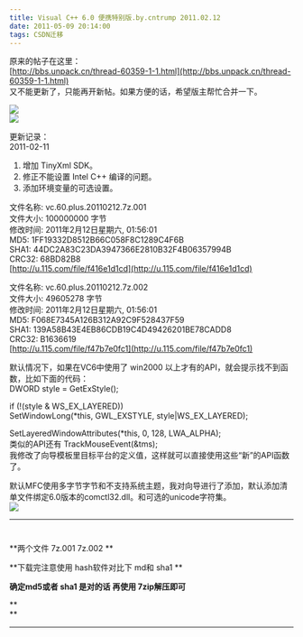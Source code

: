 ```yaml
---
title: Visual C++ 6.0 便携特别版.by.cntrump 2011.02.12
date: 2011-05-09 20:14:00
tags: CSDN迁移
---
```

   原来的帖子在这里：  
[http://bbs.unpack.cn/thread-60359-1-1.html](http://bbs.unpack.cn/thread-60359-1-1.html)  
又不能更新了，只能再开新帖。如果方便的话，希望版主帮忙合并一下。  
  
[![](http://www.unpack.cn:88/month_1102/110212125078b4b328dab974df.jpg.thumb.jpg)](http://www.unpack.cn/viewthread.php?tid=62556&amp;extra=&amp;highlight=%B1%E3%D0%AF%CC%D8%B1%F0%B0%E6&amp;page=1)   
[![](http://www.unpack.cn:88/month_1102/11021212509481e007c4282f39.jpg.thumb.jpg)](http://www.unpack.cn/viewthread.php?tid=62556&amp;extra=&amp;highlight=%B1%E3%D0%AF%CC%D8%B1%F0%B0%E6&amp;page=1)   
  
更新记录：  
2011-02-11  
1. 增加 TinyXml SDK。  
2. 修正不能设置 Intel C++ 编译的问题。  
3. 添加环境变量的可选设置。  
  
文件名称: vc.60.plus.20110212.7z.001  
文件大小: 100000000 字节  
修改时间: 2011年2月12日星期六, 01:56:01  
MD5: 1FF19332D8512B66C058F8C1289C4F6B  
SHA1: 44DC2A83C23DA3947366E2810B32F4B06357994B  
CRC32: 68BD82B8  
[http://u.115.com/file/f416e1d1cd](http://u.115.com/file/f416e1d1cd)  
  
文件名称: vc.60.plus.20110212.7z.002  
文件大小: 49605278 字节  
修改时间: 2011年2月12日星期六, 01:56:01  
MD5: F068E7345A126B312A92C9F528437F59  
SHA1: 139A58B43E4EB86CDB19C4D49426201BE78CADD8  
CRC32: B1636619  
[http://u.115.com/file/f47b7e0fc1](http://u.115.com/file/f47b7e0fc1)  
  
默认情况下，如果在VC6中使用了 win2000 以上才有的API，就会提示找不到函数，比如下面的代码：  
 DWORD style = GetExStyle();  
   
 if (!(style & WS_EX_LAYERED))  
 SetWindowLong(*this, GWL_EXSTYLE, style|WS_EX_LAYERED);  
   
 SetLayeredWindowAttributes(*this, 0, 128, LWA_ALPHA);  
类似的API还有 TrackMouseEvent(&tms);   
我修改了向导模板里目标平台的定义值，这样就可以直接使用这些“新”的API函数了。  
  
默认MFC使用多字节字节和不支持系统主题，我对向导进行了添加，默认添加清单文件绑定6.0版本的comctl32.dll。和可选的unicode字符集。  
[![](http://www.unpack.cn:88/month_1102/1102151302c27b4a4e90f63928.jpg.thumb.jpg)](http://www.unpack.cn/viewthread.php?tid=62556&amp;extra=&amp;highlight=%B1%E3%D0%AF%CC%D8%B1%F0%B0%E6&amp;page=1)

 

 

 

 

 

 

 

 

 

 

 

 


--------

# 

**两个文件 7z.001 7z.002 **

 **下载完注意使用 hash软件对比下 md和 sha1 **

 **确定md5或者 sha1 是对的话 再使用 7zip解压即可**

 **  
**

 


--------
   
 